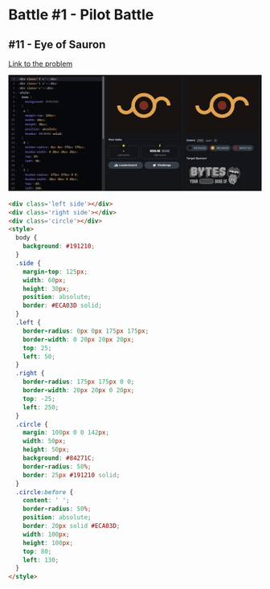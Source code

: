 # Battle #1 - Pilot Battle

## #11 - Eye of Sauron

[Link to the problem](https://cssbattle.dev/play/11)

![result](../../Images/Battle%201/11-Eye%20of%20Sauron.png)

```html
<div class='left side'></div>
<div class='right side'></div>
<div class='circle'></div>
<style>
  body {
    background: #191210; 
  }
  .side {
    margin-top: 125px;
    width: 60px;
    height: 30px;
    position: absolute;
    border: #ECA03D solid;
  }
  .left {
    border-radius: 0px 0px 175px 175px;
    border-width: 0 20px 20px 20px;
    top: 25;
    left: 50;
  }
  .right {
    border-radius: 175px 175px 0 0;
    border-width: 20px 20px 0 20px;
    top: -25;
    left: 250;
  }
  .circle {
    margin: 100px 0 0 142px;
    width: 50px;
    height: 50px;
    background: #84271C;
    border-radius: 50%;
    border: 25px #191210 solid;
  }
  .circle:before {
    content: ' ';
    border-radius: 50%;
    position: absolute;
    border: 20px solid #ECA03D;
    width: 100px;
    height: 100px;
    top: 80;
    left: 130;
  }
</style>
```